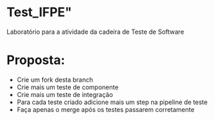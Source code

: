 # Test_IFPE"

Laboratório para a atividade da cadeira de Teste de Software


# Proposta:

* Crie um fork desta branch 
* Crie mais um teste de componente
* Crie mais um teste de integração
* Para cada teste criado adicione mais um step na pipeline de teste
* Faça apenas o merge após os testes passarem corretamente

